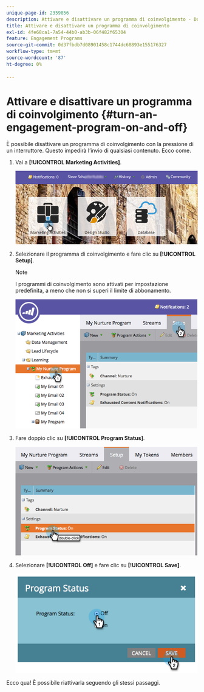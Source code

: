 ```yaml
---
unique-page-id: 2359856
description: Attivare e disattivare un programma di coinvolgimento - Documentazione di Marketo - Documentazione del prodotto
title: Attivare e disattivare un programma di coinvolgimento
exl-id: 4fe68ca1-7a54-44b0-ab3b-06f482f65304
feature: Engagement Programs
source-git-commit: 0d37fbdb7d08901458c1744dc68893e155176327
workflow-type: tm+mt
source-wordcount: '87'
ht-degree: 0%

---
```


# Attivare e disattivare un programma di coinvolgimento {#turn-an-engagement-program-on-and-off}

È possibile disattivare un programma di coinvolgimento con la pressione di un interruttore. Questo impedirà l’invio di qualsiasi contenuto. Ecco come.

1. Vai a **[!UICONTROL Marketing Activities]**.

   ![](assets/login-marketing-activities.png)

1. Selezionare il programma di coinvolgimento e fare clic su **[!UICONTROL Setup]**.

   >[!NOTE]
   >
   >I programmi di coinvolgimento sono attivati per impostazione predefinita, a meno che non si superi il limite di abbonamento.

   ![](assets/image2014-9-15-17-3a14-3a56.png)

1. Fare doppio clic su **[!UICONTROL Program Status]**.

   ![](assets/image2014-9-15-17-3a14-3a59.png)

1. Selezionare **[!UICONTROL Off]** e fare clic su **[!UICONTROL Save]**.

   ![](assets/image2014-9-15-17-3a15-3a2.png)

Ecco qua! È possibile riattivarla seguendo gli stessi passaggi.
